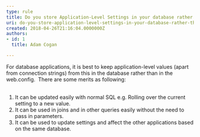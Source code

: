 ```yaml
---
type: rule
title: Do you store Application-Level Settings in your database rather than configuration files when possible?
uri: do-you-store-application-level-settings-in-your-database-rather-than-configuration-files-when-possible
created: 2018-04-26T21:16:04.0000000Z
authors:
- id: 1
  title: Adam Cogan

---
```




<span class='intro'> For database applications, it is best to keep application-level values (apart from connection strings) from this in the database rather than in the web.config.&#160; There are some merits as following&#58;<br><br> </span>

<ol><li>It can be updated easily with normal SQL e.g. Rolling over the current setting to a new value.<br></li><li>It can be used in joins and in other queries easily without the need to pass in parameters.</li><li>It can be used to update settings and affect the other applications based on the same database.​​<br></li></ol>


